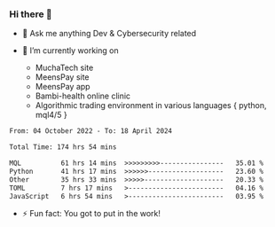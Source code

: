 ### Hi there 👋

- 💬 Ask me anything Dev & Cybersecurity related

- 🔭 I’m currently working on 
     - MuchaTech site
     - MeensPay site
     - MeensPay app
     - Bambi-health online clinic
     - Algorithmic trading environment in various languages { python, mql4/5 }

 
<!--START_SECTION:waka-->

```txt
From: 04 October 2022 - To: 18 April 2024

Total Time: 174 hrs 54 mins

MQL          61 hrs 14 mins  >>>>>>>>>----------------   35.01 %
Python       41 hrs 17 mins  >>>>>>-------------------   23.60 %
Other        35 hrs 33 mins  >>>>>--------------------   20.33 %
TOML         7 hrs 17 mins   >------------------------   04.16 %
JavaScript   6 hrs 54 mins   >------------------------   03.95 %
```

<!--END_SECTION:waka-->


- ⚡ Fun fact: You got to put in the work!

<!--
**oswaldmotape/oswaldmotape** is a ✨ _special_ ✨ repository because its `README.md` (this file) appears on your GitHub profile.

Here are some ideas to get you started:

- 🔭 I’m currently working on ...
- 🌱 I’m currently learning ...
- 👯 I’m looking to collaborate on ...
- 🤔 I’m looking for help with ...
- 💬 Ask me about ...
- 📫 How to reach me: ...
- 😄 Pronouns: ...
- ⚡ Fun fact: ...
-->

